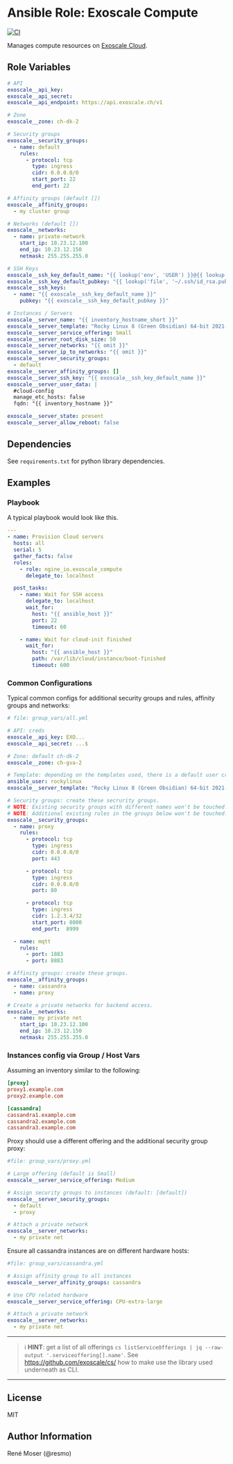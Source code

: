 # Ansible Role: Exoscale Compute

[![CI](https://github.com/ngine-io/ansible-role-exoscale/workflows/CI/badge.svg?event=push)](https://github.com/ngine-io/ansible-role-exoscale/actions?query=workflow%3ACI)

Manages compute resources on [Exoscale Cloud](https://www.exoscale.com/).

## Role Variables

```yaml
# API
exoscale__api_key:
exoscale__api_secret:
exoscale__api_endpoint: https://api.exoscale.ch/v1

# Zone
exoscale__zone: ch-dk-2

# Security groups
exoscale__security_groups:
  - name: default
    rules:
      - protocol: tcp
        type: ingress
        cidr: 0.0.0.0/0
        start_port: 22
        end_port: 22

# Affinity groups (default [])
exoscale__affinity_groups:
  - my cluster group

# Networks (default [])
exoscale__networks:
  - name: private-network
    start_ip: 10.23.12.100
    end_ip: 10.23.12.150
    netmask: 255.255.255.0

# SSH Keys
exoscale__ssh_key_default_name: "{{ lookup('env', 'USER') }}@{{ lookup('pipe', 'hostname') }}"
exoscale__ssh_key_default_pubkey: "{{ lookup('file', '~/.ssh/id_rsa.pub') }}"
exoscale__ssh_keys:
  - name: "{{ exoscale__ssh_key_default_name }}"
    pubkey: "{{ exoscale__ssh_key_default_pubkey }}"

# Instances / Servers
exoscale__server_name: "{{ inventory_hostname_short }}"
exoscale__server_template: "Rocky Linux 8 (Green Obsidian) 64-bit 2021-08-25-13bb54"
exoscale__server_service_offering: Small
exoscale__server_root_disk_size: 50
exoscale__server_networks: "{{ omit }}"
exoscale__server_ip_to_networks: "{{ omit }}"
exoscale__server_security_groups:
  - default
exoscale__server_affinity_groups: []
exoscale__server_ssh_key: "{{ exoscale__ssh_key_default_name }}"
exoscale__server_user_data: |
  #cloud-config
  manage_etc_hosts: false
  fqdn: "{{ inventory_hostname }}"

exoscale__server_state: present
exoscale__server_allow_reboot: false
```

## Dependencies

See `requirements.txt` for python library dependencies.

## Examples

### Playbook

A typical playbook would look like this.

```yaml
---
- name: Provision Cloud servers
  hosts: all
  serial: 5
  gather_facts: false
  roles:
    - role: ngine_io.exoscale_compute
      delegate_to: localhost

  post_tasks:
    - name: Wait for SSH access
      delegate_to: localhost
      wait_for:
        host: "{{ ansible_host }}"
        port: 22
        timeout: 60

    - name: Wait for cloud-init finished
      wait_for:
        host: "{{ ansible_host }}"
        path: /var/lib/cloud/instance/boot-finished
        timeout: 600
```

### Common Configurations

Typical common configs for additional security groups and rules, affinity groups and networks:

```yaml
# file: group_vars/all.yml

# API: creds
exoscale__api_key: EXO...
exoscale__api_secret: ...$

# Zone: default ch-dk-2
exoscale__zone: ch-gva-2

# Template: depending on the templates used, there is a default user created which gets an SSH pub key
ansible_user: rockylinux
exoscale__server_template: "Rocky Linux 8 (Green Obsidian) 64-bit 2021-08-25-13bb54"

# Security groups: create these secrurity groups.
# NOTE: Existing security groups with different names won't be touched.
# NOTE: Additional existing rules in the groups below won't be touched.
exoscale__security_groups:
  - name: proxy
    rules:
      - protocol: tcp
        type: ingress
        cidr: 0.0.0.0/0
        port: 443

      - protocol: tcp
        type: ingress
        cidr: 0.0.0.0/0
        port: 80

      - protocol: tcp
        type: ingress
        cidr: 1.2.3.4/32
        start_port: 8000
        end_port:  8999

  - name: mqtt
    rules:
      - port: 1883
      - port: 8883

# Affinity groups: create these groups.
exoscale__affinity_groups:
  - name: cassandra
  - name: proxy

# Create a private networks for backend access.
exoscale__networks:
  - name: my private net
    start_ip: 10.23.12.100
    end_ip: 10.23.12.150
    netmask: 255.255.255.0
```

### Instances config via Group / Host Vars

Assuming an inventory similar to the following:

```ini
[proxy]
proxy1.example.com
proxy2.example.com

[cassandra]
cassandra1.example.com
cassandra2.example.com
cassandra3.example.com
```

Proxy should use a different offering and the additional security group proxy:

```yaml
#file: group_vars/proxy.yml

# Large offering (default is Small)
exoscale__server_service_offering: Medium

# Assign security groups to instances (default: [default])
exoscale__server_security_groups:
  - default
  - proxy

# Attach a private network
exoscale__server_networks:
  - my private net
```

Ensure all cassandra instances are on different hardware hosts:

```yaml
#file: group_vars/cassandra.yml

# Assign affinity group to all instances
exoscale__server_affinity_groups: cassandra

# Use CPU related hardware
exoscale__server_service_offering: CPU-extra-large

# Attach a private network
exoscale__server_networks:
  - my private net

```

----
> :information_source: **HINT**: get a list of all offerings `cs listServiceOfferings | jq --raw-output '.serviceoffering[].name'`.
> See https://github.com/exoscale/cs/ how to make use the library used underneath as CLI.
----

## License

MIT

## Author Information

René Moser (@resmo)
